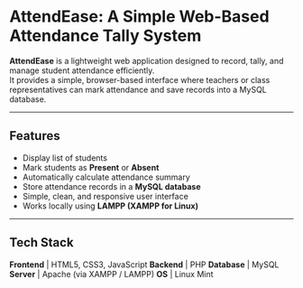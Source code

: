 # AttendEase: A Simple Web-Based Attendance Tally System

**AttendEase** is a lightweight web application designed to record, tally, and manage student attendance efficiently.  
It provides a simple, browser-based interface where teachers or class representatives can mark attendance and save records into a MySQL database.

---

## Features

- Display list of students  
- Mark students as **Present** or **Absent**  
- Automatically calculate attendance summary  
- Store attendance records in a **MySQL database**  
- Simple, clean, and responsive user interface  
- Works locally using **LAMPP (XAMPP for Linux)**  

---

## Tech Stack

**Frontend** | HTML5, CSS3, JavaScript
**Backend** | PHP 
**Database** | MySQL
**Server** | Apache (via XAMPP / LAMPP)
**OS** | Linux Mint


